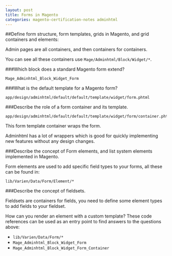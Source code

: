 ```yaml
---
layout: post
title: Forms in Magento
categories: magento-certification-notes adminhtml
---
```


##Define form structure, form templates, grids in Magento, and grid containers and elements:

Admin pages are all containers, and then containers for containers.

You can see all these containers use `Mage/Adminhtml/Block/Widget/*`.

###Which block does a standard Magento form extend?

	Mage_Adminhtml_Block_Widget_Form

###What is the default template for a Magento form?

	app/design/adminhtml/default/default/template/widget/form.phtml

###Describe the role of a form container and its template.

	app/design/adminhtml/default/default/template/widget/form/container.phtml

This form template container wraps the form.

Adminhtml has a lot of wrappers which is good for quickly implementing new features without any design changes. 

###Describe the concept of Form elements, and list system elements implemented in Magento.

Form elements are used to add specific field types to your forms, all these can be found in:

	lib/Varien/Data/Form/Element/*

###Describe the concept of fieldsets. 

Fieldsets are containers for fields, you need to define some element types to add fields to your fieldset. 

How can you render an element with a custom template? These code references can be used as an entry point to find answers to the questions above: 

- `lib/Varien/Data/Form/*`
- `Mage_Adminhtml_Block_Widget_Form`
- `Mage_Adminhtml_Block_Widget_Form_Container`
